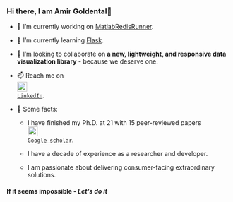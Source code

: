 ### Hi there, I am Amir Goldental👋

- 🔭 I’m currently working on [MatlabRedisRunner](https://github.com/AmirGoldental/MatlabRedisRunner).
- 🌱 I’m currently learning [Flask](https://flask.palletsprojects.com/en/1.1.x/).
- 💬 I’m looking to collaborate on **a new, lightweight, and responsive data visualization library** - because we deserve one.
- 📫 Reach me on <code>
    <a href="https://www.linkedin.com/in/amir-goldental/" title="LinkedIn Profile"><img width="22" src="https://github.com/zumrudu-anka/zumrudu-anka/blob/master/images/linkedin.svg"> LinkedIn</a></code>.

- :blue_book: Some facts:
  - I have finished my Ph.D. at 21 with 15 peer-reviewed papers <code>
  <a href="https://scholar.google.com/citations?hl=en&user=sbmwIQ4AAAAJ" title="Google scholar Profile"><img width="22" src="https://cdn.worldvectorlogo.com/logos/google-scholar.svg"> Google scholar</a></code>.
  
  - I have a decade of experience as a researcher and developer.
  - I am passionate about delivering consumer-facing extraordinary solutions.

#### If it seems impossible - *Let's do it*

